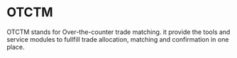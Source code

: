 # OTCTM

OTCTM stands for Over-the-counter trade matching. it provide the tools and service modules to fullfill trade allocation, matching and confirmation in one place.
